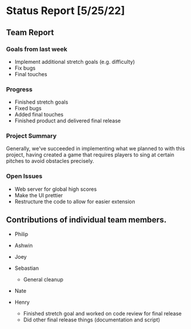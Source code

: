 # Status Report [5/25/22]

## Team Report


### Goals from last week
* Implement additional stretch goals (e.g. difficulty)
* Fix bugs
* Final touches

### Progress
* Finished stretch goals
* Fixed bugs
* Added final touches
* Finished product and delivered final release

### Project Summary
Generally, we've succeeded in implementing what we planned to with this project, having created a game that requires players to sing at certain pitches to avoid obstacles precisely.

### Open Issues
* Web server for global high scores
* Make the UI prettier
* Restructure the code to allow for easier extension

## Contributions of individual team members.
* Philip


* Ashwin


* Joey


* Sebastian
  * General cleanup

* Nate


* Henry
  * Finished stretch goal and worked on code review for final release
  * Did other final release things (documentation and script)
